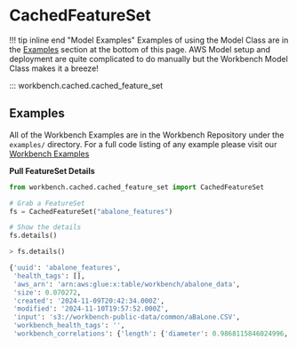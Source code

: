 # CachedFeatureSet

!!! tip inline end "Model Examples"
    Examples of using the Model Class are in the [Examples](#examples) section at the bottom of this page. AWS Model setup and deployment are quite complicated to do manually but the Workbench Model Class makes it a breeze!

::: workbench.cached.cached_feature_set


## Examples
All of the Workbench Examples are in the Workbench Repository under the `examples/` directory. For a full code listing of any example please visit our [Workbench Examples](https://github.com/SuperCowPowers/workbench/blob/main/examples)

**Pull FeatureSet Details**

```python
from workbench.cached.cached_feature_set import CachedFeatureSet

# Grab a FeatureSet
fs = CachedFeatureSet("abalone_features")

# Show the details
fs.details()

> fs.details()

{'uuid': 'abalone_features',
 'health_tags': [],
 'aws_arn': 'arn:aws:glue:x:table/workbench/abalone_data',
 'size': 0.070272,
 'created': '2024-11-09T20:42:34.000Z',
 'modified': '2024-11-10T19:57:52.000Z',
 'input': 's3://workbench-public-data/common/aBaLone.CSV',
 'workbench_health_tags': '',
 'workbench_correlations': {'length': {'diameter': 0.9868115846024996,

```

